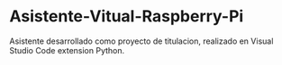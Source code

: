 # Asistente-Vitual-Raspberry-Pi
Asistente desarrollado como proyecto de titulacion, realizado en Visual Studio Code extension Python.
